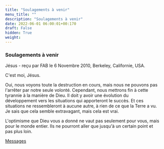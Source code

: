 ```yaml
---
title: "Soulagements à venir"
menu_title: ""
description: "Soulagements à venir"
date: 2022-06-01 06:00:01+00:170
draft: False
hidden: True
weight:
---
```

### Soulagements à venir

Jésus - reçu par FAB le 6 Novembre 2010, Berkeley, Californie, USA.

C'est moi, Jésus.

Oui, nous voyons toute la destruction en cours, mais nous ne pouvons pas l'arrêter par notre seule volonté. Cependant, nous mettrons fin à cette tyrannie à la manière de Dieu. Il doit y avoir une évolution du développement vers les situations qui apporteront le succès. Et ces situations ne ressembleront à aucune autre, à rien de ce que la Terre a vu. Je sais que cela semble extravagant, mais cela est vrai.

L'optimisme que Dieu vous a donné ne vaut pas seulement pour vous, mais pour le monde entier. Ils ne pourront aller que jusqu'à un certain point et pas plus loin.

[Messages](/fr-contemporary-messages/fr-contemporary-messages-by-date-order/fr-contemporary-messages-2010)